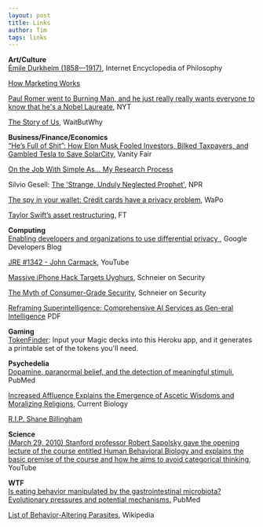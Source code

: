 ```yaml
---
layout: post
title: Links
author: Tim
tags: links
---
```


**Art/Culture**  
[Émile Durkheim \(1858—1917\)](https://www.iep.utm.edu/durkheim/), Internet Encyclopedia of Philosophy   

[How Marketing Works](https://playdevilsadvocate.wordpress.com/2017/09/11/how-marketing-works/)  

[Paul Romer went to Burning Man, and he just really really wants everyone to know that he's a Nobel Laureate](https://www.nytimes.com/2019/09/05/upshot/paul-romer-burning-man-nobel-economist.html), NYT  

[The Story of Us](https://waitbutwhy.com/2019/08/story-intro.html), WaitButWhy   

**Business/Finance/Economics**  
[“He’s Full of Shit”: How Elon Musk Fooled Investors, Bilked Taxpayers, and Gambled Tesla to Save SolarCity](https://www.vanityfair.com/news/2019/08/how-elon-musk-gambled-tesla-to-save-solarcity), Vanity Fair  

[On the Job With Simple As… My Research Process](https://www.wallstreetoasis.com/forums/on-the-job-with-simple-as%E2%80%A6-my-research-process)  

Silvio Gesell: [The 'Strange, Unduly Neglected Prophet'](https://www.npr.org/sections/money/2019/08/27/754323652/the-strange-unduly-neglected-prophet?utm_medium=RSS&utm_campaign=planetmoney), NPR   

[The spy in your wallet: Credit cards have a privacy problem](https://www.washingtonpost.com/technology/2019/08/26/spy-your-wallet-credit-cards-have-privacy-problem/?noredirect=on), WaPo  

[Taylor Swift’s asset restructuring](https://ftalphaville.ft.com/2019/08/22/1566462294000/Taylor-Swift-s-asset-restructuring/), FT   

**Computing**  
[Enabling developers and organizations to use differential privacy ](https://developers.googleblog.com/2019/09/enabling-developers-and-organizations.html), Google Developers Blog  

[JRE #1342 - John Carmack](https://www.youtube.com/watch?v=udlMSe5-zP8), YouTube  

[Massive iPhone Hack Targets Uyghurs](https://www.schneier.com/blog/archives/2019/09/massive_iphone_.html), Schneier on Security    

[The Myth of Consumer-Grade Security](https://www.schneier.com/blog/archives/2019/08/the_myth_of_con.html), Schneier on Security  

[Reframing Superintelligence: Comprehensive AI Services as Gen-eral Intelligence](https://www.fhi.ox.ac.uk/wp-content/uploads/Reframing_Superintelligence_FHI-TR-2019-1.1-1.pdf) PDF  

**Gaming**  
[TokenFinder](https://mtgtokenfinder.herokuapp.com/search): Input your Magic decks into this Heroku app, and it generates a printable set of the tokens you'll need.  

**Psychedelia**  
[Dopamine, paranormal belief, and the detection of meaningful stimuli](https://www.ncbi.nlm.nih.gov/pubmed/19642883), PubMed  

[Increased Affluence Explains the Emergence of Ascetic Wisdoms and Moralizing Religions](https://www.sciencedirect.com/science/article/pii/S0960982214013724), Current Biology    

[R.I.P. Shane Billingham](https://www.rgj.com/story/life/arts/burning-man/2019/08/30/burning-man-2019-death-updates-black-rock-city-nevada/2165395001/)  

**Science**  
[\(March 29, 2010\) Stanford professor Robert Sapolsky gave the opening lecture of the course entitled Human Behavioral Biology and explains the basic premise of the course and how he aims to avoid categorical thinking](https://www.youtube.com/watch?v=4WwAQqWUkpI), YouTube    

**WTF**  
[Is eating behavior manipulated by the gastrointestinal microbiota? Evolutionary pressures and potential mechanisms.](https://www.ncbi.nlm.nih.gov/pubmed/25103109) PubMed  

[List of Behavior-Altering Parasites](https://en.wikipedia.org/wiki/Behavior-altering_parasite), Wikipedia
